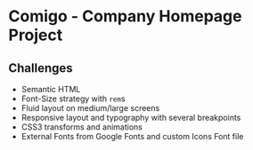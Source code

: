 Comigo - Company Homepage Project
==================================

Challenges
----------

- Semantic HTML
- Font-Size strategy with `rem`s
- Fluid layout on medium/large screens
- Responsive layout and typography with several breakpoints
- CSS3 transforms and animations
- External Fonts from Google Fonts and custom Icons Font file

